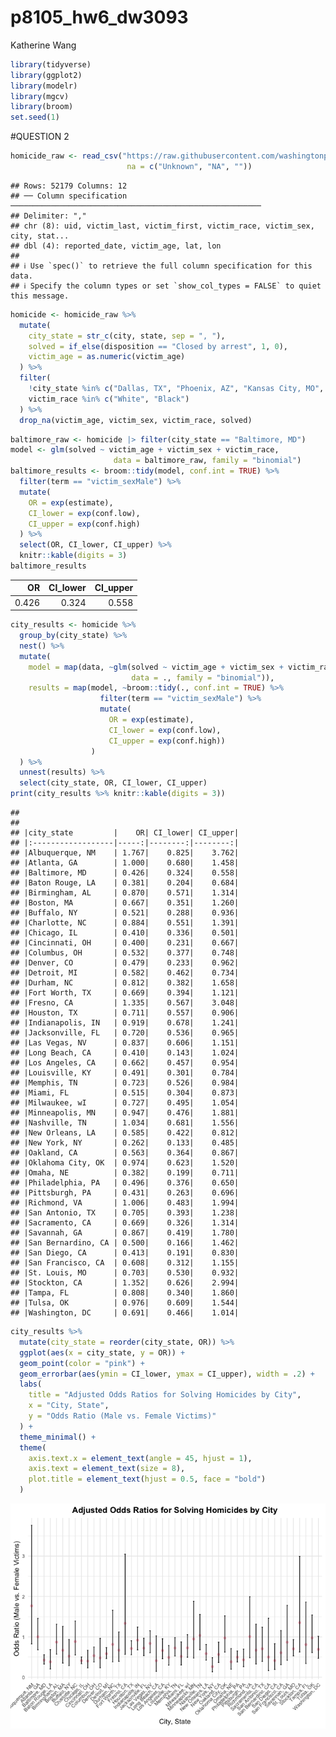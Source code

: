 p8105_hw6_dw3093
================
Katherine Wang

``` r
library(tidyverse)
library(ggplot2)
library(modelr)
library(mgcv)
library(broom)
set.seed(1)
```

\#QUESTION 2

``` r
homicide_raw <- read_csv("https://raw.githubusercontent.com/washingtonpost/data-homicides/refs/heads/master/homicide-data.csv",
                          na = c("Unknown", "NA", ""))
```

    ## Rows: 52179 Columns: 12
    ## ── Column specification ────────────────────────────────────────────────────────
    ## Delimiter: ","
    ## chr (8): uid, victim_last, victim_first, victim_race, victim_sex, city, stat...
    ## dbl (4): reported_date, victim_age, lat, lon
    ## 
    ## ℹ Use `spec()` to retrieve the full column specification for this data.
    ## ℹ Specify the column types or set `show_col_types = FALSE` to quiet this message.

``` r
homicide <- homicide_raw %>%
  mutate(
    city_state = str_c(city, state, sep = ", "), 
    solved = if_else(disposition == "Closed by arrest", 1, 0),
    victim_age = as.numeric(victim_age)
  ) %>%
  filter(
    !city_state %in% c("Dallas, TX", "Phoenix, AZ", "Kansas City, MO", "Tulsa, AL"),
    victim_race %in% c("White", "Black")
  ) %>%
  drop_na(victim_age, victim_sex, victim_race, solved) 
```

``` r
baltimore_raw <- homicide |> filter(city_state == "Baltimore, MD")
model <- glm(solved ~ victim_age + victim_sex + victim_race,
                       data = baltimore_raw, family = "binomial")
baltimore_results <- broom::tidy(model, conf.int = TRUE) %>%
  filter(term == "victim_sexMale") %>%
  mutate(
    OR = exp(estimate),     
    CI_lower = exp(conf.low), 
    CI_upper = exp(conf.high)
  ) %>%
  select(OR, CI_lower, CI_upper) %>%
  knitr::kable(digits = 3)
baltimore_results
```

|    OR | CI_lower | CI_upper |
|------:|---------:|---------:|
| 0.426 |    0.324 |    0.558 |

``` r
city_results <- homicide %>%
  group_by(city_state) %>%
  nest() %>%
  mutate(
    model = map(data, ~glm(solved ~ victim_age + victim_sex + victim_race, 
                           data = ., family = "binomial")),
    results = map(model, ~broom::tidy(., conf.int = TRUE) %>%
                    filter(term == "victim_sexMale") %>%
                    mutate(
                      OR = exp(estimate), 
                      CI_lower = exp(conf.low), 
                      CI_upper = exp(conf.high))
                  )
  ) %>%
  unnest(results) %>%
  select(city_state, OR, CI_lower, CI_upper)
print(city_results %>% knitr::kable(digits = 3))
```

    ## 
    ## 
    ## |city_state         |    OR| CI_lower| CI_upper|
    ## |:------------------|-----:|--------:|--------:|
    ## |Albuquerque, NM    | 1.767|    0.825|    3.762|
    ## |Atlanta, GA        | 1.000|    0.680|    1.458|
    ## |Baltimore, MD      | 0.426|    0.324|    0.558|
    ## |Baton Rouge, LA    | 0.381|    0.204|    0.684|
    ## |Birmingham, AL     | 0.870|    0.571|    1.314|
    ## |Boston, MA         | 0.667|    0.351|    1.260|
    ## |Buffalo, NY        | 0.521|    0.288|    0.936|
    ## |Charlotte, NC      | 0.884|    0.551|    1.391|
    ## |Chicago, IL        | 0.410|    0.336|    0.501|
    ## |Cincinnati, OH     | 0.400|    0.231|    0.667|
    ## |Columbus, OH       | 0.532|    0.377|    0.748|
    ## |Denver, CO         | 0.479|    0.233|    0.962|
    ## |Detroit, MI        | 0.582|    0.462|    0.734|
    ## |Durham, NC         | 0.812|    0.382|    1.658|
    ## |Fort Worth, TX     | 0.669|    0.394|    1.121|
    ## |Fresno, CA         | 1.335|    0.567|    3.048|
    ## |Houston, TX        | 0.711|    0.557|    0.906|
    ## |Indianapolis, IN   | 0.919|    0.678|    1.241|
    ## |Jacksonville, FL   | 0.720|    0.536|    0.965|
    ## |Las Vegas, NV      | 0.837|    0.606|    1.151|
    ## |Long Beach, CA     | 0.410|    0.143|    1.024|
    ## |Los Angeles, CA    | 0.662|    0.457|    0.954|
    ## |Louisville, KY     | 0.491|    0.301|    0.784|
    ## |Memphis, TN        | 0.723|    0.526|    0.984|
    ## |Miami, FL          | 0.515|    0.304|    0.873|
    ## |Milwaukee, wI      | 0.727|    0.495|    1.054|
    ## |Minneapolis, MN    | 0.947|    0.476|    1.881|
    ## |Nashville, TN      | 1.034|    0.681|    1.556|
    ## |New Orleans, LA    | 0.585|    0.422|    0.812|
    ## |New York, NY       | 0.262|    0.133|    0.485|
    ## |Oakland, CA        | 0.563|    0.364|    0.867|
    ## |Oklahoma City, OK  | 0.974|    0.623|    1.520|
    ## |Omaha, NE          | 0.382|    0.199|    0.711|
    ## |Philadelphia, PA   | 0.496|    0.376|    0.650|
    ## |Pittsburgh, PA     | 0.431|    0.263|    0.696|
    ## |Richmond, VA       | 1.006|    0.483|    1.994|
    ## |San Antonio, TX    | 0.705|    0.393|    1.238|
    ## |Sacramento, CA     | 0.669|    0.326|    1.314|
    ## |Savannah, GA       | 0.867|    0.419|    1.780|
    ## |San Bernardino, CA | 0.500|    0.166|    1.462|
    ## |San Diego, CA      | 0.413|    0.191|    0.830|
    ## |San Francisco, CA  | 0.608|    0.312|    1.155|
    ## |St. Louis, MO      | 0.703|    0.530|    0.932|
    ## |Stockton, CA       | 1.352|    0.626|    2.994|
    ## |Tampa, FL          | 0.808|    0.340|    1.860|
    ## |Tulsa, OK          | 0.976|    0.609|    1.544|
    ## |Washington, DC     | 0.691|    0.466|    1.014|

``` r
city_results %>%
  mutate(city_state = reorder(city_state, OR)) %>%
  ggplot(aes(x = city_state, y = OR)) +
  geom_point(color = "pink") +
  geom_errorbar(aes(ymin = CI_lower, ymax = CI_upper), width = .2) + 
  labs(
    title = "Adjusted Odds Ratios for Solving Homicides by City",
    x = "City, State",
    y = "Odds Ratio (Male vs. Female Victims)"
  ) +
  theme_minimal() +
  theme(
    axis.text.x = element_text(angle = 45, hjust = 1),
    axis.text = element_text(size = 8),
    plot.title = element_text(hjust = 0.5, face = "bold")
  )
```

![](p8105_hw6_dw3093_files/figure-gfm/unnamed-chunk-5-1.png)<!-- -->
